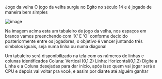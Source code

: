 Jogo da velha
O jogo da velha surgiu no Egito no século 14 e é jogado de maneira bem simples 

![image](https://github.com/user-attachments/assets/4139ab60-d478-4157-82d1-7e070ef83dc9)

Na imagem acima esta um tabuleiro de jogo da velha, nos espaços em branco vamos preenchendo com 'X' E 'O' conforme decidido posteriormente entre os jogadores, o objetivo é vencer juntando três símbolos iguais, seja numa linha ou numa diagonal

Um tabuleiro será disponibilizado na tela com os números de linhas e colunas identificados
Coluna: Vertical (0,1,2)
Linha: Horizontal(0,1,2)
Digite a Linha e a Coluna desejadas para dar início, após isso quem vai jogar será a CPU e depois vai voltar pra você, e assim por diante até alguém ganhar 
